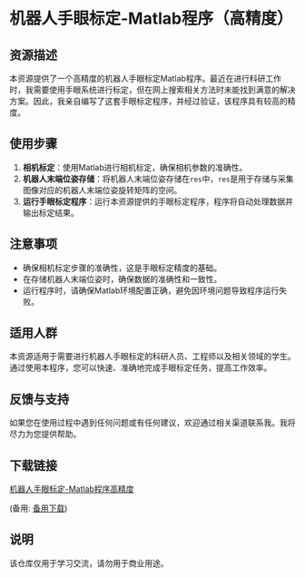 # 机器人手眼标定-Matlab程序（高精度）

## 资源描述

本资源提供了一个高精度的机器人手眼标定Matlab程序。最近在进行科研工作时，我需要使用手眼系统进行标定，但在网上搜索相关方法时未能找到满意的解决方案。因此，我亲自编写了这套手眼标定程序，并经过验证，该程序具有较高的精度。

## 使用步骤

1. **相机标定**：使用Matlab进行相机标定，确保相机参数的准确性。
2. **机器人末端位姿存储**：将机器人末端位姿存储在`res`中，`res`是用于存储与采集图像对应的机器人末端位姿旋转矩阵的空间。
3. **运行手眼标定程序**：运行本资源提供的手眼标定程序，程序将自动处理数据并输出标定结果。

## 注意事项

- 确保相机标定步骤的准确性，这是手眼标定精度的基础。
- 在存储机器人末端位姿时，确保数据的准确性和一致性。
- 运行程序时，请确保Matlab环境配置正确，避免因环境问题导致程序运行失败。

## 适用人群

本资源适用于需要进行机器人手眼标定的科研人员、工程师以及相关领域的学生。通过使用本程序，您可以快速、准确地完成手眼标定任务，提高工作效率。

## 反馈与支持

如果您在使用过程中遇到任何问题或有任何建议，欢迎通过相关渠道联系我。我将尽力为您提供帮助。

## 下载链接
[机器人手眼标定-Matlab程序高精度](https://pan.quark.cn/s/f9ac9eda396c) 

(备用: [备用下载](https://pan.baidu.com/s/1wZsO2Lf1Y9Pot5MgesaXOQ?pwd=1234))

## 说明

该仓库仅用于学习交流，请勿用于商业用途。
